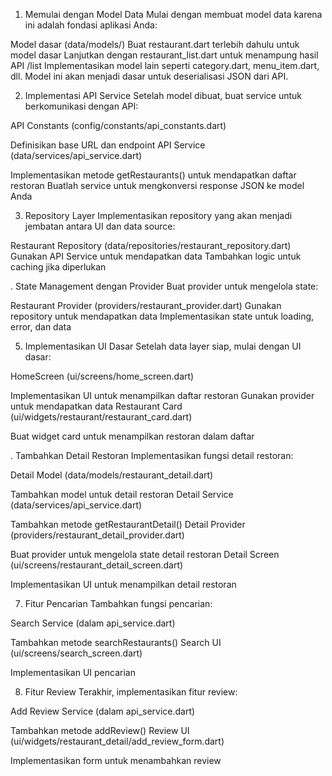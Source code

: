 1. Memulai dengan Model Data
Mulai dengan membuat model data karena ini adalah fondasi aplikasi Anda:

Model dasar (data/models/)
Buat restaurant.dart terlebih dahulu untuk model dasar
Lanjutkan dengan restaurant_list.dart untuk menampung hasil API /list
Implementasikan model lain seperti category.dart, menu_item.dart, dll.
Model ini akan menjadi dasar untuk deserialisasi JSON dari API.

2. Implementasi API Service
Setelah model dibuat, buat service untuk berkomunikasi dengan API:

API Constants (config/constants/api_constants.dart)

Definisikan base URL dan endpoint
API Service (data/services/api_service.dart)

Implementasikan metode getRestaurants() untuk mendapatkan daftar restoran
Buatlah service untuk mengkonversi response JSON ke model Anda


3. Repository Layer
Implementasikan repository yang akan menjadi jembatan antara UI dan data source:

Restaurant Repository (data/repositories/restaurant_repository.dart)
Gunakan API Service untuk mendapatkan data
Tambahkan logic untuk caching jika diperlukan


. State Management dengan Provider
Buat provider untuk mengelola state:

Restaurant Provider (providers/restaurant_provider.dart)
Gunakan repository untuk mendapatkan data
Implementasikan state untuk loading, error, dan data


5. Implementasikan UI Dasar
Setelah data layer siap, mulai dengan UI dasar:

HomeScreen (ui/screens/home_screen.dart)

Implementasikan UI untuk menampilkan daftar restoran
Gunakan provider untuk mendapatkan data
Restaurant Card (ui/widgets/restaurant/restaurant_card.dart)

Buat widget card untuk menampilkan restoran dalam daftar


. Tambahkan Detail Restoran
Implementasikan fungsi detail restoran:

Detail Model (data/models/restaurant_detail.dart)

Tambahkan model untuk detail restoran
Detail Service (data/services/api_service.dart)

Tambahkan metode getRestaurantDetail()
Detail Provider (providers/restaurant_detail_provider.dart)

Buat provider untuk mengelola state detail restoran
Detail Screen (ui/screens/restaurant_detail_screen.dart)

Implementasikan UI untuk menampilkan detail restoran

7. Fitur Pencarian
Tambahkan fungsi pencarian:

Search Service (dalam api_service.dart)

Tambahkan metode searchRestaurants()
Search UI (ui/screens/search_screen.dart)

Implementasikan UI pencarian

8. Fitur Review
Terakhir, implementasikan fitur review:

Add Review Service (dalam api_service.dart)

Tambahkan metode addReview()
Review UI (ui/widgets/restaurant_detail/add_review_form.dart)

Implementasikan form untuk menambahkan review
